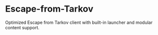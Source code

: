# Escape-from-Tarkov
Optimized Escape from Tarkov client with built-in launcher and modular content support.
